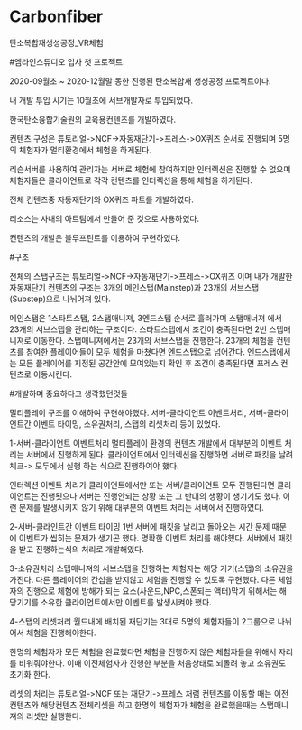# Carbonfiber
탄소복합재생성공정_VR체험

#엠라인스튜디오 입사 첫 프로젝트.

2020-09월초 ~ 2020-12월말 동한 진행된 탄소복합재 생성공정 프로젝트이다. 

내 개발 투입 시기는 10월초에 서브개발자로 투입되었다. 

한국탄소융합기술원의 교육용컨텐츠를 개발하였다. 

컨텐츠 구성은 튜토리얼->NCF->자동재단기->프레스->OX퀴즈 순서로 진행되며 5명의 체험자가 멀티환경에서 체험을 하게된다.  

리슨서버를 사용하여 관리자는 서버로 체험에 참여하지만 인터렉션은 진행할 수 없으며 체험자들은 클라이언트로 각각 컨텐츠를 인터렉션을 통해 체험을 하게된다. 

전체 컨텐츠중 자동재단기와 OX퀴즈 파트를 개발하였다.  

리소스는 사내의 아트팀에서 만들어 준 것으로 사용하였다. 

컨텐츠의 개발은 블루프린트를 이용하여 구현하였다. 

#구조

전체의 스탭구조는 튜토리얼->NCF->자동재단기->프레스->OX퀴즈 이며
내가 개발한 자동재단기 컨텐츠의 구조는 3개의 메인스탭(Mainstep)과 23개의 서브스탭(Substep)으로 나뉘어져 있다.

메인스탭은 1스타트스탭, 2스탭매니져, 3엔드스탭 순서로 흘러가며 스탭매너져 에서 23개의 서브스탭을 관리하는 구조이다.
스타트스탭에서 조건이 충족된다면 2번 스탭매니져로 이동한다.
스탭매니져에서는 23개의 서브스탭을 진행한다. 23개의 체험을 컨텐츠를 참여한 플레이어들이 모두 체험을 마쳤다면 엔드스탭으로 넘어간다.
엔드스탭에서는 모든 플레이어를 지정된 공간안에 모여있는지 확인 후 조건이 충족된다면 프레스 컨텐츠로 이동시킨다.

#개발하며 중요하다고 생각했던것들

멀티플레이 구조를 이해하여 구현해야했다.
서버-클라이언트 이벤트처리, 서버-클라이언트간 이벤트 타이밍, 소유권처리, 스탭의 리셋처리 등이 있었다.

1-서버-클라이언트 이벤트처리
멀티플레이 환경의 컨텐츠 개발에서 대부분의 이벤트 처리는 서버에서 진행하게 된다. 클라이언트에서 인터렉션을 진행하면 서버로 패킷을 날려 체크-> 모두에서 실행 하는 식으로 진행하여야 했다.

인터렉션 이벤트 처리가 클라이언트에서만 또는 서버/클라이언트 모두 진행된다면 클리이언트는 진행됫으나 서버는 진행안되는 상황 또는 그 반대의 생황이 생기기도 했다. 이런 문제를 발생시키지 않기 위해 대부분의 이벤트 처리는 서버에서 진행하였다.

2-서버-클라인트간 이벤트 타이밍
1번 서버에 패킷을 날리고 돌아오는 시간 문제 때문에 이벤트가 씹히는 문제가 생기곤 했다. 명확한 이벤트 처리를 해야했다. 서버에서 패킷을 받고 진행하는식의 처리로 개발해였다.

3-소유권처리
스탭매니져의 서브스탭을 진행하는 체험자는 해당 기기(스탭)의 소유권을 가진다. 다른 플레이어의 간섭을 받지않고 체험을 진행할 수 있도록 구현했다.
다른 체험자의 진행으로 체험에 방해가 되는 요소(사운드,NPC,스폰되는 액터)막기 위해서는 해당기기를 소유한 클라이언트에서만 이벤트를 발생시켜야 했다.

4-스탭의 리셋처리
월드내에 배치된 재단기는 3대로 5명의 체험자들이 2그룹으로 나뉘어서 체험을 진행해야한다.

한명의 체험자가 모든 체험을 완료했다면 체험을 진행하지 않은 체험자들을 위해서 자리를 비워줘야한다. 이때 이전체험자가 진행한 부분을 처음상태로 되돌려 놓고 소유권도 초기화 한다.

리셋의 처리는 튜토리얼->NCF 또는 재단기->프레스 처럼 컨텐츠를 이동할 때는 이전컨텐츠와 해당컨텐츠 전체리셋을 하고 한명의 체험자가 체험을 완료했을때는 스탭매니져의 리셋만 실행한다.
